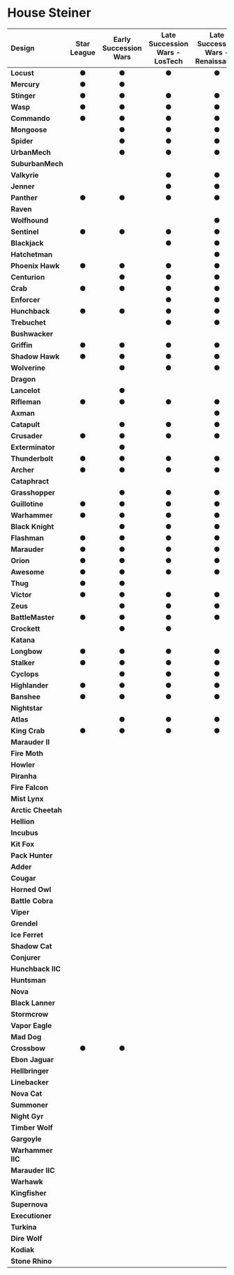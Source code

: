 # House Steiner

| Design | Star League | Early Succession Wars | Late Succession Wars - LosTech | Late Succession Wars - Renaissance | Clan Invasion | Civil War | Jihad | Early Republic | Late Republic | Dark Ages |
| :--- | :---: | :---: | :---: | :---: | :---: | :---: | :---: | :---: | :---: | :---: |
| **Locust** |  ●  |  ●  |  ●  |  ●  |  ●  |  ●  |  ●  |  ●  |  ●  |  ●  |
| **Mercury** |  ●  |  ●  |     |     |     |     |     |     |     |     |
| **Stinger** |  ●  |  ●  |  ●  |  ●  |  ●  |  ●  |  ●  |  ●  |  ●  |  ●  |
| **Wasp** |  ●  |  ●  |  ●  |  ●  |  ●  |  ●  |  ●  |  ●  |  ●  |  ●  |
| **Commando** |  ●  |  ●  |  ●  |  ●  |  ●  |  ●  |  ●  |  ●  |  ●  |  ●  |
| **Mongoose** |     |  ●  |  ●  |  ●  |  ●  |     |     |     |  ●  |  ●  |
| **Spider** |     |  ●  |  ●  |  ●  |  ●  |  ●  |  ●  |     |     |  ●  |
| **UrbanMech** |     |  ●  |  ●  |  ●  |  ●  |  ●  |  ●  |  ●  |  ●  |  ●  |
| **SuburbanMech** |     |     |     |     |     |     |     |     |     |     |
| **Valkyrie** |     |     |  ●  |  ●  |  ●  |  ●  |  ●  |  ●  |  ●  |  ●  |
| **Jenner** |     |     |  ●  |  ●  |  ●  |  ●  |  ●  |  ●  |     |     |
| **Panther** |  ●  |  ●  |  ●  |  ●  |  ●  |  ●  |  ●  |     |     |     |
| **Raven** |     |     |     |     |     |     |     |     |     |     |
| **Wolfhound** |     |     |     |  ●  |  ●  |  ●  |  ●  |  ●  |  ●  |  ●  |
| **Sentinel** |  ●  |  ●  |  ●  |  ●  |  ●  |  ●  |  ●  |  ●  |  ●  |  ●  |
| **Blackjack** |     |     |  ●  |  ●  |  ●  |  ●  |  ●  |     |  ●  |  ●  |
| **Hatchetman** |     |     |     |  ●  |  ●  |  ●  |  ●  |  ●  |  ●  |  ●  |
| **Phoenix Hawk** |  ●  |  ●  |  ●  |  ●  |  ●  |  ●  |  ●  |  ●  |  ●  |  ●  |
| **Centurion** |     |  ●  |  ●  |  ●  |  ●  |  ●  |  ●  |  ●  |  ●  |  ●  |
| **Crab** |  ●  |  ●  |  ●  |  ●  |  ●  |     |     |     |     |     |
| **Enforcer** |     |     |  ●  |  ●  |  ●  |  ●  |  ●  |     |     |     |
| **Hunchback** |  ●  |  ●  |  ●  |  ●  |  ●  |  ●  |  ●  |  ●  |  ●  |  ●  |
| **Trebuchet** |     |     |  ●  |  ●  |  ●  |  ●  |  ●  |  ●  |  ●  |  ●  |
| **Bushwacker** |     |     |     |     |  ●  |  ●  |  ●  |  ●  |  ●  |  ●  |
| **Griffin** |  ●  |  ●  |  ●  |  ●  |  ●  |  ●  |  ●  |  ●  |  ●  |  ●  |
| **Shadow Hawk** |  ●  |  ●  |  ●  |  ●  |  ●  |  ●  |  ●  |  ●  |  ●  |  ●  |
| **Wolverine** |     |  ●  |  ●  |  ●  |  ●  |  ●  |  ●  |  ●  |  ●  |  ●  |
| **Dragon** |     |     |     |     |     |  ●  |  ●  |     |     |     |
| **Lancelot** |     |  ●  |     |     |     |     |     |     |     |     |
| **Rifleman** |  ●  |  ●  |  ●  |  ●  |  ●  |  ●  |  ●  |  ●  |  ●  |  ●  |
| **Axman** |     |     |     |  ●  |  ●  |  ●  |  ●  |  ●  |  ●  |  ●  |
| **Catapult** |     |  ●  |  ●  |  ●  |  ●  |  ●  |  ●  |     |     |     |
| **Crusader** |  ●  |  ●  |  ●  |  ●  |  ●  |  ●  |  ●  |  ●  |  ●  |  ●  |
| **Exterminator** |     |  ●  |     |     |     |     |     |     |     |     |
| **Thunderbolt** |  ●  |  ●  |  ●  |  ●  |  ●  |  ●  |  ●  |  ●  |  ●  |  ●  |
| **Archer** |  ●  |  ●  |  ●  |  ●  |  ●  |  ●  |  ●  |  ●  |  ●  |  ●  |
| **Cataphract** |     |     |     |     |  ●  |  ●  |  ●  |     |     |     |
| **Grasshopper** |     |  ●  |  ●  |  ●  |  ●  |  ●  |  ●  |  ●  |  ●  |  ●  |
| **Guillotine** |  ●  |  ●  |  ●  |  ●  |  ●  |  ●  |  ●  |     |  ●  |  ●  |
| **Warhammer** |  ●  |  ●  |  ●  |  ●  |  ●  |  ●  |  ●  |  ●  |  ●  |  ●  |
| **Black Knight** |     |  ●  |  ●  |  ●  |  ●  |  ●  |  ●  |  ●  |  ●  |  ●  |
| **Flashman** |  ●  |  ●  |  ●  |  ●  |  ●  |  ●  |  ●  |  ●  |  ●  |     |
| **Marauder** |  ●  |  ●  |  ●  |  ●  |  ●  |  ●  |  ●  |  ●  |  ●  |  ●  |
| **Orion** |  ●  |  ●  |  ●  |  ●  |  ●  |  ●  |  ●  |  ●  |  ●  |  ●  |
| **Awesome** |  ●  |  ●  |  ●  |  ●  |  ●  |  ●  |  ●  |  ●  |  ●  |  ●  |
| **Thug** |  ●  |  ●  |     |     |     |  ●  |  ●  |     |     |     |
| **Victor** |  ●  |  ●  |  ●  |  ●  |  ●  |  ●  |  ●  |  ●  |  ●  |     |
| **Zeus** |     |  ●  |  ●  |  ●  |  ●  |  ●  |  ●  |  ●  |  ●  |  ●  |
| **BattleMaster** |  ●  |  ●  |  ●  |  ●  |  ●  |  ●  |  ●  |  ●  |  ●  |  ●  |
| **Crockett** |     |  ●  |  ●  |     |     |     |     |     |     |     |
| **Katana** |     |     |     |     |     |     |     |     |     |     |
| **Longbow** |  ●  |  ●  |  ●  |  ●  |  ●  |  ●  |  ●  |  ●  |  ●  |  ●  |
| **Stalker** |  ●  |  ●  |  ●  |  ●  |  ●  |  ●  |  ●  |  ●  |  ●  |  ●  |
| **Cyclops** |     |  ●  |  ●  |  ●  |  ●  |  ●  |  ●  |  ●  |  ●  |  ●  |
| **Highlander** |  ●  |  ●  |  ●  |  ●  |  ●  |  ●  |  ●  |  ●  |  ●  |  ●  |
| **Banshee** |  ●  |  ●  |  ●  |  ●  |  ●  |  ●  |  ●  |  ●  |  ●  |  ●  |
| **Nightstar** |     |     |     |     |  ●  |  ●  |  ●  |  ●  |  ●  |  ●  |
| **Atlas** |     |  ●  |  ●  |  ●  |  ●  |  ●  |  ●  |  ●  |  ●  |  ●  |
| **King Crab** |  ●  |  ●  |  ●  |  ●  |  ●  |  ●  |  ●  |  ●  |  ●  |  ●  |
| **Marauder II** |     |     |     |     |     |  ●  |  ●  |  ●  |  ●  |  ●  |
| **Fire Moth** |     |     |     |     |     |  ●  |  ●  |     |     |     |
| **Howler** |     |     |     |     |     |     |     |     |     |     |
| **Piranha** |     |     |     |     |     |     |     |     |     |  ●  |
| **Fire Falcon** |     |     |     |     |     |     |     |     |     |     |
| **Mist Lynx** |     |     |     |     |     |  ●  |  ●  |     |     |     |
| **Arctic Cheetah** |     |     |     |     |     |  ●  |  ●  |     |     |     |
| **Hellion** |     |     |     |     |     |     |     |     |     |     |
| **Incubus** |     |     |     |     |     |     |     |     |     |  ●  |
| **Kit Fox** |     |     |     |     |     |     |     |     |     |     |
| **Pack Hunter** |     |     |     |     |     |     |     |     |     |     |
| **Adder** |     |     |     |     |     |  ●  |  ●  |     |     |  ●  |
| **Cougar** |     |     |     |     |     |     |     |     |     |     |
| **Horned Owl** |     |     |     |     |     |     |     |     |     |  ●  |
| **Battle Cobra** |     |     |     |     |     |     |     |     |     |     |
| **Viper** |     |     |     |     |     |  ●  |  ●  |     |     |     |
| **Grendel** |     |     |     |     |     |     |     |     |     |     |
| **Ice Ferret** |     |     |     |     |     |  ●  |  ●  |  ●  |     |  ●  |
| **Shadow Cat** |     |     |     |     |     |     |     |     |     |     |
| **Conjurer** |     |     |     |     |     |     |     |     |     |     |
| **Hunchback IIC** |     |     |     |     |     |  ●  |  ●  |     |  ●  |  ●  |
| **Huntsman** |     |     |     |     |     |     |     |     |     |     |
| **Nova** |     |     |     |     |     |  ●  |  ●  |     |     |     |
| **Black Lanner** |     |     |     |     |     |     |     |     |     |     |
| **Stormcrow** |     |     |     |     |     |     |     |     |     |     |
| **Vapor Eagle** |     |     |     |     |     |     |     |     |     |     |
| **Mad Dog** |     |     |     |     |     |     |     |     |     |     |
| **Crossbow** |  ●  |  ●  |     |     |     |     |  ●  |  ●  |  ●  |  ●  |
| **Ebon Jaguar** |     |     |     |     |     |     |     |     |     |     |
| **Hellbringer** |     |     |     |     |     |  ●  |  ●  |     |     |  ●  |
| **Linebacker** |     |     |     |     |     |     |     |     |     |     |
| **Nova Cat** |     |     |     |     |     |     |     |     |     |     |
| **Summoner** |     |     |     |     |     |  ●  |  ●  |     |     |     |
| **Night Gyr** |     |     |     |     |     |     |     |     |     |     |
| **Timber Wolf** |     |     |     |     |     |     |     |     |     |     |
| **Gargoyle** |     |     |     |     |     |  ●  |  ●  |     |     |     |
| **Warhammer IIC** |     |     |     |     |     |     |  ●  |  ●  |  ●  |  ●  |
| **Marauder IIC** |     |     |     |     |     |     |  ●  |     |     |     |
| **Warhawk** |     |     |     |     |     |  ●  |  ●  |     |     |     |
| **Kingfisher** |     |     |     |     |     |  ●  |  ●  |     |     |     |
| **Supernova** |     |     |     |     |     |     |     |     |     |  ●  |
| **Executioner** |     |     |     |     |     |  ●  |  ●  |     |     |     |
| **Turkina** |     |     |     |     |     |     |     |     |     |     |
| **Dire Wolf** |     |     |     |     |  ●  |  ●  |  ●  |     |     |     |
| **Kodiak** |     |     |     |     |     |     |     |     |     |     |
| **Stone Rhino** |     |     |     |     |     |     |     |     |     |     |

